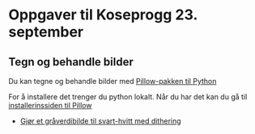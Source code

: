 # Oppgaver til Koseprogg 23. september

## Tegn og behandle bilder
Du kan tegne og behandle bilder med [Pillow-pakken til Python](https://pillow.readthedocs.io/en/stable/#)

For å installere det trenger du python lokalt. Når du har det kan du gå til [installerinssiden til Pillow](https://pillow.readthedocs.io/en/stable/installation.html)

- [Gjør et gråverdibilde til svart-hvitt med dithering](dithering/dithering.md)
